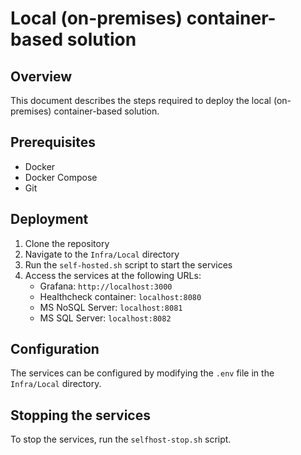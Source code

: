 # Local (on-premises) container-based solution

## Overview

This document describes the steps required to deploy the local (on-premises) container-based solution.

## Prerequisites

- Docker
- Docker Compose
- Git

## Deployment

1. Clone the repository
2. Navigate to the `Infra/Local` directory
3. Run the `self-hosted.sh` script to start the services
4. Access the services at the following URLs:
   - Grafana: `http://localhost:3000`
   - Healthcheck container: `localhost:8080`
   - MS NoSQL Server: `localhost:8081`
   - MS SQL Server: `localhost:8082`

## Configuration

The services can be configured by modifying the `.env` file in the `Infra/Local` directory.

## Stopping the services

To stop the services, run the `selfhost-stop.sh` script.
